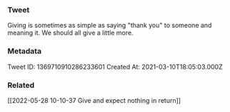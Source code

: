 ### Tweet
Giving is sometimes as simple as saying "thank you" to someone and meaning it. We should all give a little more.

### Metadata
Tweet ID: 1369710910286233601
Created At: 2021-03-10T18:05:03.000Z

### Related
[[2022-05-28 10-10-37 Give and expect nothing in return]]

